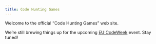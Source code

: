 ```yaml
---
title: Code Hunting Games
---
```


Welcome to the official “Code Hunting Games” web site.

We’re still brewing things up for the upcoming [EU CodeWeek](http://codeweek.eu) event.
Stay tuned!
